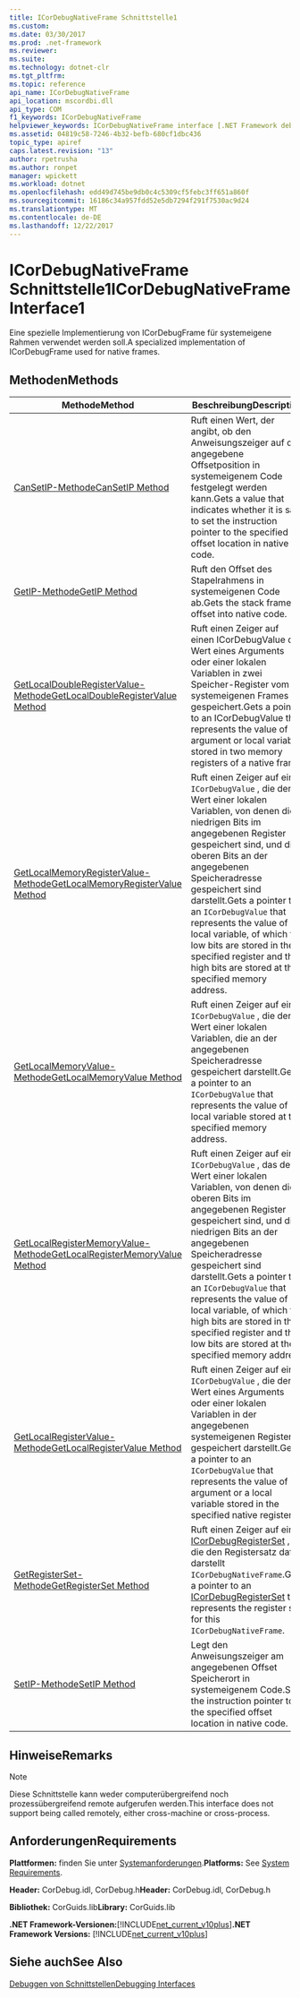 ```yaml
---
title: ICorDebugNativeFrame Schnittstelle1
ms.custom: 
ms.date: 03/30/2017
ms.prod: .net-framework
ms.reviewer: 
ms.suite: 
ms.technology: dotnet-clr
ms.tgt_pltfrm: 
ms.topic: reference
api_name: ICorDebugNativeFrame
api_location: mscordbi.dll
api_type: COM
f1_keywords: ICorDebugNativeFrame
helpviewer_keywords: ICorDebugNativeFrame interface [.NET Framework debugging]
ms.assetid: 04819c58-7246-4b32-befb-680cf1dbc436
topic_type: apiref
caps.latest.revision: "13"
author: rpetrusha
ms.author: ronpet
manager: wpickett
ms.workload: dotnet
ms.openlocfilehash: edd49d745be9db0c4c5309cf5febc3ff651a860f
ms.sourcegitcommit: 16186c34a957fdd52e5db7294f291f7530ac9d24
ms.translationtype: MT
ms.contentlocale: de-DE
ms.lasthandoff: 12/22/2017
---
```

# <a name="icordebugnativeframe-interface1"></a><span data-ttu-id="780cd-102">ICorDebugNativeFrame Schnittstelle1</span><span class="sxs-lookup"><span data-stu-id="780cd-102">ICorDebugNativeFrame Interface1</span></span>
<span data-ttu-id="780cd-103">Eine spezielle Implementierung von ICorDebugFrame für systemeigene Rahmen verwendet werden soll.</span><span class="sxs-lookup"><span data-stu-id="780cd-103">A specialized implementation of ICorDebugFrame used for native frames.</span></span>  
  
## <a name="methods"></a><span data-ttu-id="780cd-104">Methoden</span><span class="sxs-lookup"><span data-stu-id="780cd-104">Methods</span></span>  
  
|<span data-ttu-id="780cd-105">Methode</span><span class="sxs-lookup"><span data-stu-id="780cd-105">Method</span></span>|<span data-ttu-id="780cd-106">Beschreibung</span><span class="sxs-lookup"><span data-stu-id="780cd-106">Description</span></span>|  
|------------|-----------------|  
|[<span data-ttu-id="780cd-107">CanSetIP-Methode</span><span class="sxs-lookup"><span data-stu-id="780cd-107">CanSetIP Method</span></span>](../../../../docs/framework/unmanaged-api/debugging/icordebugnativeframe-cansetip-method.md)|<span data-ttu-id="780cd-108">Ruft einen Wert, der angibt, ob den Anweisungszeiger auf die angegebene Offsetposition in systemeigenem Code festgelegt werden kann.</span><span class="sxs-lookup"><span data-stu-id="780cd-108">Gets a value that indicates whether it is safe to set the instruction pointer to the specified offset location in native code.</span></span>|  
|[<span data-ttu-id="780cd-109">GetIP-Methode</span><span class="sxs-lookup"><span data-stu-id="780cd-109">GetIP Method</span></span>](../../../../docs/framework/unmanaged-api/debugging/icordebugnativeframe-getip-method.md)|<span data-ttu-id="780cd-110">Ruft den Offset des Stapelrahmens in systemeigenen Code ab.</span><span class="sxs-lookup"><span data-stu-id="780cd-110">Gets the stack frame's offset into native code.</span></span>|  
|[<span data-ttu-id="780cd-111">GetLocalDoubleRegisterValue-Methode</span><span class="sxs-lookup"><span data-stu-id="780cd-111">GetLocalDoubleRegisterValue Method</span></span>](../../../../docs/framework/unmanaged-api/debugging/icordebugnativeframe-getlocaldoubleregistervalue-method.md)|<span data-ttu-id="780cd-112">Ruft einen Zeiger auf einen ICorDebugValue den Wert eines Arguments oder einer lokalen Variablen in zwei Speicher-Register vom systemeigenen Frames gespeichert.</span><span class="sxs-lookup"><span data-stu-id="780cd-112">Gets a pointer to an ICorDebugValue that represents the value of an argument or local variable stored in two memory registers of a native frame.</span></span>|  
|[<span data-ttu-id="780cd-113">GetLocalMemoryRegisterValue-Methode</span><span class="sxs-lookup"><span data-stu-id="780cd-113">GetLocalMemoryRegisterValue Method</span></span>](../../../../docs/framework/unmanaged-api/debugging/icordebugnativeframe-getlocalmemoryregistervalue-method.md)|<span data-ttu-id="780cd-114">Ruft einen Zeiger auf eine `ICorDebugValue` , die den Wert einer lokalen Variablen, von denen die niedrigen Bits im angegebenen Register gespeichert sind, und die oberen Bits an der angegebenen Speicheradresse gespeichert sind darstellt.</span><span class="sxs-lookup"><span data-stu-id="780cd-114">Gets a pointer to an `ICorDebugValue` that represents the value of a local variable, of which the low bits are stored in the specified register and the high bits are stored at the specified memory address.</span></span>|  
|[<span data-ttu-id="780cd-115">GetLocalMemoryValue-Methode</span><span class="sxs-lookup"><span data-stu-id="780cd-115">GetLocalMemoryValue Method</span></span>](../../../../docs/framework/unmanaged-api/debugging/icordebugnativeframe-getlocalmemoryvalue-method.md)|<span data-ttu-id="780cd-116">Ruft einen Zeiger auf eine `ICorDebugValue` , die den Wert einer lokalen Variablen, die an der angegebenen Speicheradresse gespeichert darstellt.</span><span class="sxs-lookup"><span data-stu-id="780cd-116">Gets a pointer to an `ICorDebugValue` that represents the value of a local variable stored at the specified memory address.</span></span>|  
|[<span data-ttu-id="780cd-117">GetLocalRegisterMemoryValue-Methode</span><span class="sxs-lookup"><span data-stu-id="780cd-117">GetLocalRegisterMemoryValue Method</span></span>](../../../../docs/framework/unmanaged-api/debugging/icordebugnativeframe-getlocalregistermemoryvalue-method.md)|<span data-ttu-id="780cd-118">Ruft einen Zeiger auf ein `ICorDebugValue` , das den Wert einer lokalen Variablen, von denen die oberen Bits im angegebenen Register gespeichert sind, und die niedrigen Bits an der angegebenen Speicheradresse gespeichert sind darstellt.</span><span class="sxs-lookup"><span data-stu-id="780cd-118">Gets a pointer to an `ICorDebugValue` that represents the value of a local variable, of which the high bits are stored in the specified register and the low bits are stored at the specified memory address</span></span>|  
|[<span data-ttu-id="780cd-119">GetLocalRegisterValue-Methode</span><span class="sxs-lookup"><span data-stu-id="780cd-119">GetLocalRegisterValue Method</span></span>](../../../../docs/framework/unmanaged-api/debugging/icordebugnativeframe-getlocalregistervalue-method.md)|<span data-ttu-id="780cd-120">Ruft einen Zeiger auf eine `ICorDebugValue` , die den Wert eines Arguments oder einer lokalen Variablen in der angegebenen systemeigenen Register gespeichert darstellt.</span><span class="sxs-lookup"><span data-stu-id="780cd-120">Gets a pointer to an `ICorDebugValue` that represents the value of an argument or a local variable stored in the specified native register.</span></span>|  
|[<span data-ttu-id="780cd-121">GetRegisterSet-Methode</span><span class="sxs-lookup"><span data-stu-id="780cd-121">GetRegisterSet Method</span></span>](../../../../docs/framework/unmanaged-api/debugging/icordebugnativeframe-getregisterset-method.md)|<span data-ttu-id="780cd-122">Ruft einen Zeiger auf eine [ICorDebugRegisterSet](../../../../docs/framework/unmanaged-api/debugging/icordebugregisterset-interface.md) , die den Registersatz dafür darstellt `ICorDebugNativeFrame`.</span><span class="sxs-lookup"><span data-stu-id="780cd-122">Gets a pointer to an [ICorDebugRegisterSet](../../../../docs/framework/unmanaged-api/debugging/icordebugregisterset-interface.md) that represents the register set for this `ICorDebugNativeFrame`.</span></span>|  
|[<span data-ttu-id="780cd-123">SetIP-Methode</span><span class="sxs-lookup"><span data-stu-id="780cd-123">SetIP Method</span></span>](../../../../docs/framework/unmanaged-api/debugging/icordebugnativeframe-setip-method.md)|<span data-ttu-id="780cd-124">Legt den Anweisungszeiger am angegebenen Offset Speicherort in systemeigenem Code.</span><span class="sxs-lookup"><span data-stu-id="780cd-124">Sets the instruction pointer to the specified offset location in native code.</span></span>|  
  
## <a name="remarks"></a><span data-ttu-id="780cd-125">Hinweise</span><span class="sxs-lookup"><span data-stu-id="780cd-125">Remarks</span></span>  
  
> [!NOTE]
>  <span data-ttu-id="780cd-126">Diese Schnittstelle kann weder computerübergreifend noch prozessübergreifend remote aufgerufen werden.</span><span class="sxs-lookup"><span data-stu-id="780cd-126">This interface does not support being called remotely, either cross-machine or cross-process.</span></span>  
  
## <a name="requirements"></a><span data-ttu-id="780cd-127">Anforderungen</span><span class="sxs-lookup"><span data-stu-id="780cd-127">Requirements</span></span>  
 <span data-ttu-id="780cd-128">**Plattformen:** finden Sie unter [Systemanforderungen](../../../../docs/framework/get-started/system-requirements.md).</span><span class="sxs-lookup"><span data-stu-id="780cd-128">**Platforms:** See [System Requirements](../../../../docs/framework/get-started/system-requirements.md).</span></span>  
  
 <span data-ttu-id="780cd-129">**Header:** CorDebug.idl, CorDebug.h</span><span class="sxs-lookup"><span data-stu-id="780cd-129">**Header:** CorDebug.idl, CorDebug.h</span></span>  
  
 <span data-ttu-id="780cd-130">**Bibliothek:** CorGuids.lib</span><span class="sxs-lookup"><span data-stu-id="780cd-130">**Library:** CorGuids.lib</span></span>  
  
 <span data-ttu-id="780cd-131">**.NET Framework-Versionen:**[!INCLUDE[net_current_v10plus](../../../../includes/net-current-v10plus-md.md)]</span><span class="sxs-lookup"><span data-stu-id="780cd-131">**.NET Framework Versions:** [!INCLUDE[net_current_v10plus](../../../../includes/net-current-v10plus-md.md)]</span></span>  
  
## <a name="see-also"></a><span data-ttu-id="780cd-132">Siehe auch</span><span class="sxs-lookup"><span data-stu-id="780cd-132">See Also</span></span>  
 [<span data-ttu-id="780cd-133">Debuggen von Schnittstellen</span><span class="sxs-lookup"><span data-stu-id="780cd-133">Debugging Interfaces</span></span>](../../../../docs/framework/unmanaged-api/debugging/debugging-interfaces.md)
